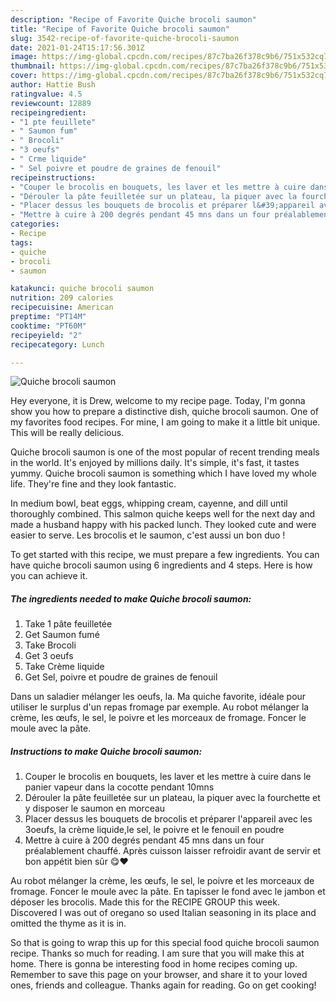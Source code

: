 ```yaml
---
description: "Recipe of Favorite Quiche brocoli saumon"
title: "Recipe of Favorite Quiche brocoli saumon"
slug: 3542-recipe-of-favorite-quiche-brocoli-saumon
date: 2021-01-24T15:17:56.301Z
image: https://img-global.cpcdn.com/recipes/87c7ba26f378c9b6/751x532cq70/quiche-brocoli-saumon-photo-principale-de-la-recette.jpg
thumbnail: https://img-global.cpcdn.com/recipes/87c7ba26f378c9b6/751x532cq70/quiche-brocoli-saumon-photo-principale-de-la-recette.jpg
cover: https://img-global.cpcdn.com/recipes/87c7ba26f378c9b6/751x532cq70/quiche-brocoli-saumon-photo-principale-de-la-recette.jpg
author: Hattie Bush
ratingvalue: 4.5
reviewcount: 12889
recipeingredient:
- "1 pte feuillete"
- " Saumon fum"
- " Brocoli"
- "3 oeufs"
- " Crme liquide"
- " Sel poivre et poudre de graines de fenouil"
recipeinstructions:
- "Couper le brocolis en bouquets, les laver et les mettre à cuire dans le panier vapeur dans la cocotte pendant 10mns"
- "Dérouler la pâte feuilletée sur un plateau, la piquer avec la fourchette et y disposer le saumon en morceau"
- "Placer dessus les bouquets de brocolis et préparer l&#39;appareil avec les 3oeufs, la crème liquide,le sel, le poivre et le fenouil en poudre"
- "Mettre à cuire à 200 degrés pendant 45 mns dans un four préalablement chauffé. Après cuisson laisser refroidir avant de servir et bon appétit bien sûr 😋❤️"
categories:
- Recipe
tags:
- quiche
- brocoli
- saumon

katakunci: quiche brocoli saumon 
nutrition: 209 calories
recipecuisine: American
preptime: "PT14M"
cooktime: "PT60M"
recipeyield: "2"
recipecategory: Lunch

---
```



![Quiche brocoli saumon](https://img-global.cpcdn.com/recipes/87c7ba26f378c9b6/751x532cq70/quiche-brocoli-saumon-photo-principale-de-la-recette.jpg)

Hey everyone, it is Drew, welcome to my recipe page. Today, I'm gonna show you how to prepare a distinctive dish, quiche brocoli saumon. One of my favorites food recipes. For mine, I am going to make it a little bit unique. This will be really delicious.

Quiche brocoli saumon is one of the most popular of recent trending meals in the world. It's enjoyed by millions daily. It's simple, it's fast, it tastes yummy. Quiche brocoli saumon is something which I have loved my whole life. They're fine and they look fantastic.

In medium bowl, beat eggs, whipping cream, cayenne, and dill until thoroughly combined. This salmon quiche keeps well for the next day and made a husband happy with his packed lunch. They looked cute and were easier to serve. Les brocolis et le saumon, c&#39;est aussi un bon duo !


To get started with this recipe, we must prepare a few ingredients. You can have quiche brocoli saumon using 6 ingredients and 4 steps. Here is how you can achieve it.

<!--inarticleads1-->

##### The ingredients needed to make Quiche brocoli saumon:

1. Take 1 pâte feuilletée
1. Get  Saumon fumé
1. Take  Brocoli
1. Get 3 oeufs
1. Take  Crème liquide
1. Get  Sel, poivre et poudre de graines de fenouil


Dans un saladier mélanger les oeufs, la. Ma quiche favorite, idéale pour utiliser le surplus d&#39;un repas fromage par exemple. Au robot mélanger la crème, les œufs, le sel, le poivre et les morceaux de fromage. Foncer le moule avec la pâte. 

<!--inarticleads2-->

##### Instructions to make Quiche brocoli saumon:

1. Couper le brocolis en bouquets, les laver et les mettre à cuire dans le panier vapeur dans la cocotte pendant 10mns
1. Dérouler la pâte feuilletée sur un plateau, la piquer avec la fourchette et y disposer le saumon en morceau
1. Placer dessus les bouquets de brocolis et préparer l&#39;appareil avec les 3oeufs, la crème liquide,le sel, le poivre et le fenouil en poudre
1. Mettre à cuire à 200 degrés pendant 45 mns dans un four préalablement chauffé. Après cuisson laisser refroidir avant de servir et bon appétit bien sûr 😋❤️


Au robot mélanger la crème, les œufs, le sel, le poivre et les morceaux de fromage. Foncer le moule avec la pâte. En tapisser le fond avec le jambon et déposer les brocolis. Made this for the RECIPE GROUP this week. Discovered I was out of oregano so used Italian seasoning in its place and omitted the thyme as it is in. 

So that is going to wrap this up for this special food quiche brocoli saumon recipe. Thanks so much for reading. I am sure that you will make this at home. There is gonna be interesting food in home recipes coming up. Remember to save this page on your browser, and share it to your loved ones, friends and colleague. Thanks again for reading. Go on get cooking!
